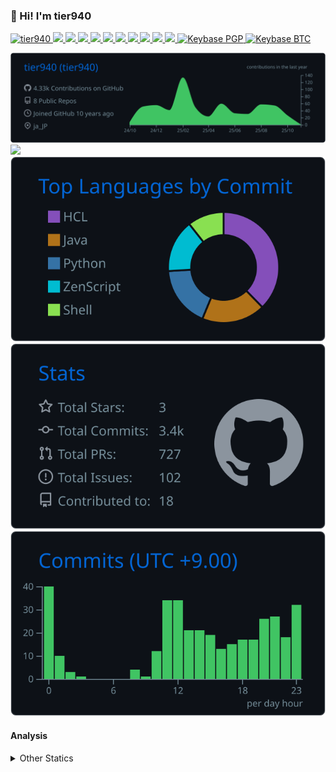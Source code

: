 ### 👋 Hi! I'm tier940

<p align="left"> 
  <a href="https://github.com/tier940/tier940/">
    <img src="https://komarev.com/ghpvc/?username=tier940" alt="tier940" />
  </a>
  <a href="http://twitter.com/tier940">
    <img height="20" src="https://img.shields.io/twitter/follow/tier940?label=Twitter&logo=twitter&style=flat" />
  </a>
  <a href="https://github.com/tier940">
    <img height="20" src="https://img.shields.io/github/followers/tier940?label=follow&logo=github&style=flat" />
  </a>
  <a href="https://www.reddit.com/user/tier940">
    <img height="20" src="https://img.shields.io/reddit/user-karma/combined/tier940?label=Reddit&logo=reddit&style=flat" />
  </a>
  <a href="https://stackoverflow.com/users/17317833/tier940">
    <img height="20" src="https://img.shields.io/stackexchange/stackoverflow/r/17317833?label=StackOverflow&logo=stack-overflow&style=flat" />
  </a>
  <a href="https://zenn.dev/tier940">
    <img height="20" src="https://zenn.badge.nikaera.com/s/tier940/likes" />
  </a>
  <a href="https://zenn.dev/tier940">
    <img height="20" src="https://zenn.badge.nikaera.com/s/tier940/followers" />
  </a>
  <a href="https://zenn.dev/tier940">
    <img height="20" src="https://zenn.badge.nikaera.com/s/tier940/articles" />
  </a>
  <a href="http://qiita.com/tier940">
    <img height="20" src="https://qiita-badge.apiapi.app/s/tier940/posts.svg" />
  </a>
  <a href="http://qiita.com/tier940">
    <img height="20" src="https://qiita-badge.apiapi.app/s/tier940/contributions.svg" />
  </a>
  <a href="https://github.com/tier940/tier940/">
    <img height="20" src="https://github.com/tier940/tier940/actions/workflows/main.yml/badge.svg" />
  </a>
  <a href="https://keybase.io/tier940">
    <img alt="Keybase PGP" src="https://img.shields.io/keybase/pgp/tier940">
  </a>
  <a href="https://keybase.io/tier940">
    <img alt="Keybase BTC" src="https://img.shields.io/keybase/btc/tier940">
  </a>
</p>

[![](https://raw.githubusercontent.com/tier940/tier940/main/profile-summary-card-output/github_dark/0-profile-details.svg)](https://github.com/vn7n24fzkq/github-profile-summary-cards)
[![](https://raw.githubusercontent.com/tier940/tier940/main/profile-summary-card-output/github_dark/1-repos-per-language.svg)](https://github.com/vn7n24fzkq/github-profile-summary-cards) [![](https://raw.githubusercontent.com/tier940/tier940/main/profile-summary-card-output/github_dark/2-most-commit-language.svg)](https://github.com/vn7n24fzkq/github-profile-summary-cards)
[![](https://raw.githubusercontent.com/tier940/tier940/main/profile-summary-card-output/github_dark/3-stats.svg)](https://github.com/vn7n24fzkq/github-profile-summary-cards) [![](https://raw.githubusercontent.com/tier940/tier940/main/profile-summary-card-output/github_dark/4-productive-time.svg)](https://github.com/vn7n24fzkq/github-profile-summary-cards)


#### Analysis
<!-- <img height="150" src="https://github.com/tier940/tier940/blob/master/images/stat.svg" alt="Alternative Text"/> -->

<details>
  <summary>Other Statics</summary>
  <!--START_SECTION:waka-->
![Code Time](http://img.shields.io/badge/Code%20Time-5%2C515%20hrs%2054%20mins-blue)

**🐱 My GitHub Data** 

> 📦 47.7 kB Used in GitHub's Storage 
 > 
> 💼 Opted to Hire
 > 
> 📜 13 Public Repositories 
 > 
> 🔑 6 Private Repositories 
 > 
**I'm an Early 🐤** 

```text
🌞 Morning                2700 commits        ████░░░░░░░░░░░░░░░░░░░░░   16.18 % 
🌆 Daytime                6076 commits        █████████░░░░░░░░░░░░░░░░   36.41 % 
🌃 Evening                6200 commits        █████████░░░░░░░░░░░░░░░░   37.16 % 
🌙 Night                  1710 commits        ███░░░░░░░░░░░░░░░░░░░░░░   10.25 % 
```
📅 **I'm Most Productive on Saturday** 

```text
Monday                   1801 commits        ███░░░░░░░░░░░░░░░░░░░░░░   10.79 % 
Tuesday                  2579 commits        ████░░░░░░░░░░░░░░░░░░░░░   15.46 % 
Wednesday                2005 commits        ███░░░░░░░░░░░░░░░░░░░░░░   12.02 % 
Thursday                 1740 commits        ███░░░░░░░░░░░░░░░░░░░░░░   10.43 % 
Friday                   2404 commits        ████░░░░░░░░░░░░░░░░░░░░░   14.41 % 
Saturday                 3199 commits        █████░░░░░░░░░░░░░░░░░░░░   19.17 % 
Sunday                   2958 commits        ████░░░░░░░░░░░░░░░░░░░░░   17.73 % 
```


📊 **This Week I Spent My Time On** 

```text
🕑︎ Time Zone: Asia/Tokyo

💬 Programming Languages: 
Other                    49 hrs 23 mins      ██████████████████████░░░   86.35 % 
Markdown                 3 hrs 11 mins       █░░░░░░░░░░░░░░░░░░░░░░░░   05.57 % 
YAML                     2 hrs 31 mins       █░░░░░░░░░░░░░░░░░░░░░░░░   04.41 % 
HCL                      45 mins             ░░░░░░░░░░░░░░░░░░░░░░░░░   01.34 % 
Terraform                34 mins             ░░░░░░░░░░░░░░░░░░░░░░░░░   01.01 % 

🔥 Editors: 
Chrome                   50 hrs 28 mins      ██████████████████████░░░   88.24 % 
VS Code                  6 hrs 30 mins       ███░░░░░░░░░░░░░░░░░░░░░░   11.36 % 
IntelliJ IDEA            13 mins             ░░░░░░░░░░░░░░░░░░░░░░░░░   00.39 % 

💻 Operating System: 
Windows                  50 hrs 47 mins      ██████████████████████░░░   88.83 % 
Linux                    6 hrs 23 mins       ███░░░░░░░░░░░░░░░░░░░░░░   11.17 % 
```

**I Mostly Code in Java** 

```text
Java                     13 repos            ████████████░░░░░░░░░░░░░   48.15 % 
HCL                      3 repos             ███░░░░░░░░░░░░░░░░░░░░░░   11.11 % 
ZenScript                3 repos             ███░░░░░░░░░░░░░░░░░░░░░░   11.11 % 
Shell                    2 repos             ██░░░░░░░░░░░░░░░░░░░░░░░   07.41 % 
Python                   1 repo              █░░░░░░░░░░░░░░░░░░░░░░░░   03.70 % 
```



**Timeline**

![Lines of Code chart](https://raw.githubusercontent.com/tier940/tier940/main/assets/bar_graph.png)


 Last Updated on 05/04/2025 01:00:17 UTC
<!--END_SECTION:waka-->
</details>
